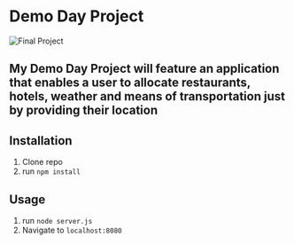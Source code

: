# Demo Day Project


![Final Project](profile.jpg)

## My Demo Day Project will feature an application that enables a user to allocate restaurants, hotels, weather and means of transportation just by providing their location

## Installation

1. Clone repo
2. run `npm install`

## Usage

1. run `node server.js`
2. Navigate to `localhost:8080`
